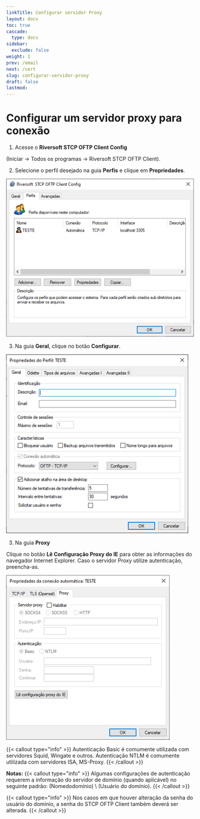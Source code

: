 ```yaml
---
linkTitle: Configurar servidor Proxy
layout: docs
toc: true
cascade:
  type: docs
sidebar:
  exclude: false
weight: 1
prev: /email
next: /cert
slug: configurar-servidor-proxy
draft: false
lastmod:
---
```

# Configurar um servidor proxy para conexão

1. Acesse o **Riversoft STCP OFTP Client Config**

(Iniciar -> Todos os programas -> Riversoft STCP OFTP
Client).

2. Selecione o perfil desejado na guia **Perfis** e clique em **Propriedades**.

![](clt-proxy-01.png)

3. Na guia **Geral**, clique no botão **Configurar**.

![](clt-proxy-02.png)

3. Na guia **Proxy**

Clique no botão **Lê Configuração Proxy do IE** para obter as informações do navegador Internet Explorer. Caso o servidor Proxy utilize autenticação, preencha-as.

![](clt-proxy-03.png)

{{< callout type="info" >}}
Autenticação Basic é comumente utilizada com servidores Squid, Wingate e outros.
Autenticação NTLM é comumente utilizada com servidores ISA, MS-Proxy.
{{< /callout >}}

**Notas:**
{{< callout type="info" >}}
  Algumas configurações de autenticação requerem a informação do servidor de
  domínio (quando aplicável) no seguinte padrão: (Nomedodomínio) \ (Usuário do
  domínio).
{{< /callout >}}


{{< callout type="info" >}}
  Nos casos em que houver alteração da senha do usuário do domínio, a senha do
  STCP OFTP Client também deverá ser alterada.
{{< /callout >}}


